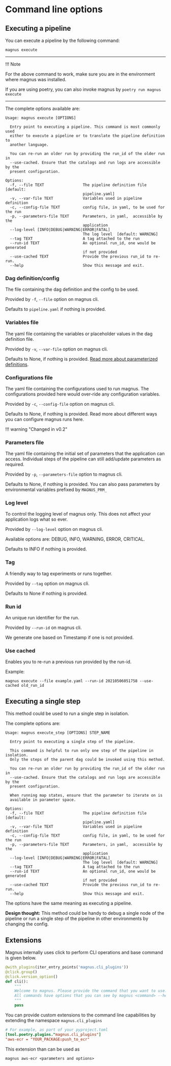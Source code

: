 # Command line options

## Executing a pipeline

You can execute a pipeline by the following command:

```shell
magnus execute
```

---
!!! Note

   For the above command to work, make sure you are in the environment where magnus was installed.

   If you are using poetry, you can also invoke magnus by ```poetry run magnus execute```

---

The complete options available are:

```
Usage: magnus execute [OPTIONS]

  Entry point to executing a pipeline. This command is most commonly used
  either to execute a pipeline or to translate the pipeline definition to
  another language.

  You can re-run an older run by providing the run_id of the older run in
  --use-cached. Ensure that the catalogs and run logs are accessible by the
  present configuration.

Options:
  -f, --file TEXT                 The pipeline definition file  [default:
                                  pipeline.yaml]
  -v, --var-file TEXT             Variables used in pipeline definition
  -c, --config-file TEXT          config file, in yaml, to be used for the run
  -p, --parameters-file TEXT      Parameters, in yaml,  accessible by the
                                  application
  --log-level [INFO|DEBUG|WARNING|ERROR|FATAL]
                                  The log level  [default: WARNING]
  --tag TEXT                      A tag attached to the run
  --run-id TEXT                   An optional run_id, one would be generated
                                  if not provided
  --use-cached TEXT               Provide the previous run_id to re-run.
  --help                          Show this message and exit.
```

### Dag definition/config

The file containing the dag definition and the config to be used.

Provided by ```-f```, ```--file``` option on magnus cli.

Defaults to ```pipeline.yaml``` if nothing is provided.

### Variables file

The yaml file containing the variables or placeholder values in the dag definition file.

Provided by ```-v```, ```--var-file``` option on magnus cli.

Defaults to None, if nothing is provided.
[Read more about parameterized definitions](../../concepts/dag/#parameterized_definition).


### Configurations file

The yaml file containing the configurations used to run magnus. The configurations provided here would over-ride any
configuration variables.

Provided by ```-c```, ```--config-file``` option on magnus cli.

Defaults to None, if nothing is provided.
Read more about different ways you can configure magnus runs here.


!!! warning "Changed in v0.2"

### Parameters file

The yaml file containing the initial set of parameters that the application can access. Individual steps of the
pipeline can still add/update parameters as required.

Provided by ```-p```, ```--parameters-file``` option to magnus cli.

Defaults to None, if nothing is provided.
You can also pass parameters by environmental variables prefixed by ```MAGNUS_PRM_```

### Log level

To control the logging level of magnus only. This does not affect your application logs what so ever.

Provided by ```--log-level``` option on magnus cli.

Available options are: DEBUG, INFO, WARNING, ERROR, CRITICAL.

Defaults to INFO if nothing is provided.

### Tag

A friendly way to tag experiments or runs together.

Provided by ```--tag``` option on magnus cli.

Defaults to None if nothing is provided.

### Run id

An unique run identifier for the run.

Provided by ```--run-id``` on magnus cli.

We generate one based on Timestamp if one is not provided.


### Use cached

Enables you to re-run a previous run provided by the run-id.

Example:

```shell
magnus execute --file example.yaml --run-id 20210506051758 --use-cached old_run_id
```


## Executing a single step

This method could be used to run a single step in isolation.

The complete options are:

```
Usage: magnus execute_step [OPTIONS] STEP_NAME

  Entry point to executing a single step of the pipeline.

  This command is helpful to run only one step of the pipeline in isolation.
  Only the steps of the parent dag could be invoked using this method.

  You can re-run an older run by providing the run_id of the older run in
  --use-cached. Ensure that the catalogs and run logs are accessible by the
  present configuration.

  When running map states, ensure that the parameter to iterate on is
  available in parameter space.

Options:
  -f, --file TEXT                 The pipeline definition file  [default:
                                  pipeline.yaml]
  -v, --var-file TEXT             Variables used in pipeline definition
  -c, --config-file TEXT          config file, in yaml, to be used for the run
  -p, --parameters-file TEXT      Parameters, in yaml,  accessible by the
                                  application
  --log-level [INFO|DEBUG|WARNING|ERROR|FATAL]
                                  The log level  [default: WARNING]
  --tag TEXT                      A tag attached to the run
  --run-id TEXT                   An optional run_id, one would be generated
                                  if not provided
  --use-cached TEXT               Provide the previous run_id to re-run.
  --help                          Show this message and exit.
```

The options have the same meaning as executing a pipeline.

**Design thought:** This method could be handy to debug a single node of the pipeline or run a single step of the pipeline
in other environments by changing the config.

## Extensions

Magnus internally uses click to perform CLI operations and base command is given below.

```python
@with_plugins(iter_entry_points('magnus.cli_plugins'))
@click.group()
@click.version_option()
def cli():
    """
    Welcome to magnus. Please provide the command that you want to use.
    All commands have options that you can see by magnus <command> --help
    """
    pass

```

You can provide custom extensions to the command line capabilities by extending the namespace ```magnus.cli_plugins```

```toml
# For example, as part of your pyproject.toml
[tool.poetry.plugins."magnus.cli_plugins"]
"aws-ecr = "YOUR_PACKAGE:push_to_ecr"
```

This extension than can be used as

```magnus aws-ecr <parameters and options>```
